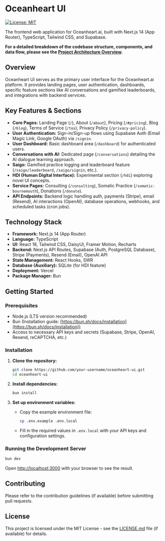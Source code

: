 # Oceanheart UI

[![License: MIT](https://img.shields.io/badge/License-MIT-yellow.svg)](https://opensource.org/licenses/MIT)

The frontend web application for Oceanheart.ai, built with Next.js 14 (App Router), TypeScript, Tailwind CSS, and Supabase.

**For a detailed breakdown of the codebase structure, components, and data flow, please see the [Project Architecture Overview](./ARCHITECTURE.md).**

## Overview

Oceanheart UI serves as the primary user interface for the Oceanheart.ai platform. It provides landing pages, user authentication, dashboards, specific feature sections like AI conversations and gamified leaderboards, and integrations with backend services.

## Key Features & Sections

-   **Core Pages:** Landing Page (`/`), About (`/about`), Pricing (`/#pricing`), Blog (`/blog`), Terms of Service (`/tos`), Privacy Policy (`/privacy-policy`).
-   **User Authentication:** Sign-in/Sign-up flows using Supabase Auth (Email Magic Link, Google OAuth) via `/signin`.
-   **User Dashboard:** Basic dashboard area (`/dashboard`) for authenticated users.
-   **Conversations with AI:** Dedicated page (`/conversations`) detailing the AI dialogue learning approach.
-   **Saigo:** Gamified practice logging and leaderboard feature (`/saigo/leaderboard`, `/saigo/signin`, etc.).
-   **HDI (Human Digital Interface):** Experimental section (`/hdi`) exploring novel UI concepts.
-   **Service Pages:** Consulting (`/consulting`), Somatic Practice (`/somatic-bournemouth`), Donations (`/donate`).
-   **API Endpoints:** Backend logic handling auth, payments (Stripe), email (Resend), AI interactions (OpenAI), database operations, webhooks, and scheduled tasks (cron jobs).

## Technology Stack

-   **Framework:** Next.js 14 (App Router)
-   **Language:** TypeScript
-   **UI:** React 18, Tailwind CSS, DaisyUI, Framer Motion, Recharts
-   **Backend:** Next.js API Routes, Supabase (Auth, PostgreSQL Database), Stripe (Payments), Resend (Email), OpenAI API
-   **State Management:** React Hooks, SWR
-   **Database (Auxiliary):** SQLite (for HDI feature)
-   **Deployment:** Vercel
-   **Package Manager:** Bun

## Getting Started

### Prerequisites

-   Node.js (LTS version recommended)
-   Bun (Installation guide: [https://bun.sh/docs/installation](https://bun.sh/docs/installation))
-   Access to necessary API keys and secrets (Supabase, Stripe, OpenAI, Resend, reCAPTCHA, etc.)

### Installation

1.  **Clone the repository:**
    ```bash
    git clone https://github.com/your-username/oceanheart-ui.git
    cd oceanheart-ui
    ```

2.  **Install dependencies:**
    ```bash
    bun install
    ```

3.  **Set up environment variables:**
    -   Copy the example environment file:
        ```bash
        cp .env.example .env.local
        ```
    -   Fill in the required values in `.env.local` with your API keys and configuration settings.

### Running the Development Server

```bash
bun dev
```

Open [http://localhost:3000](http://localhost:3000) with your browser to see the result.

## Contributing

Please refer to the contribution guidelines (if available) before submitting pull requests.

## License

This project is licensed under the MIT License - see the [LICENSE.md](LICENSE.md) file (if available) for details.
